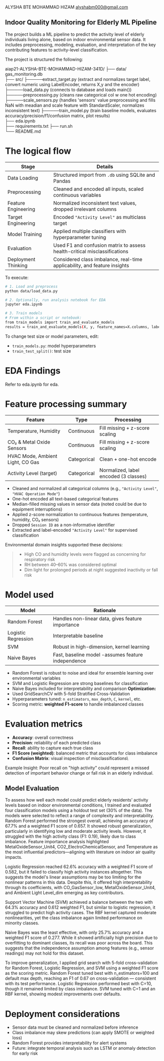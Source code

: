 ALYSHA BTE MOHAMMAD HIZAM
alyshabm000@gmail.com

## Indoor Quality Monitoring for Elderly ML Pipeline

The project builds a ML pipeline to predict the activity level of elderly individuals living alone, based on indoor environmental sensor data. It includes preprocessing, modeling, evaluation, and interpretation of the key contributing features to activity-level classification.

The project is structured the following:

aiap21-ALYSHA-BTE-MOHAMMAD-HIZAM-341D/
├── data/ gas_monitoring.db                 
├── src/
├─────extract_target.py (extract and normalizes target label, convert numeric using LabelEncoder, returns X,y and the encoder)   
├─────load_data.py (connects to database and loads main())
├─────preprocessing.py (cleans raw categorical col w one hot encoding)
├─────scale_sensors.py (handles 'sensors' value preprocessing and fills NaN with meadian and scale feature with StandardScaler, normalizes inconsistent text)
├─────train_model.py (train baseline models, evaluates accuracy/precision/f1/confusion matrix, plot results)   
├── eda.ipynb                
├── requirements.txt 
├── run.sh           
└── README.md              


# The logical flow 
| Stage                | Details                                                                 |
|---------------------|------------------------------------------------------------------------- |
| Data Loading         | Structured import from `.db` using SQLite and Pandas                    |
| Preprocessing        | Cleaned and encoded all inputs, scaled continuous variables             |
| Feature Engineering  | Normalized inconsistent text values, dropped irrelevant columns         |
| Target Engineering   | Encoded `"Activity Level"` as multiclass target                         |
| Model Training       | Applied multiple classifiers with hyperparameter tuning                 |
| Evaluation           | Used F1 and confusion matrix to assess health-critical misclassifications |
| Deployment Thinking  | Considered class imbalance, real-time applicability, and feature insights |


To execute: 
```bash
# 1. Load and preprocess
python data/load_data.py

# 2. Optionally, run analysis notebook for EDA
jupyter eda.ipynb

# 3. Train models
# From within a script or notebook:
from train_models import train_and_evaluate_models
results = train_and_evaluate_models(X, y, feature_names=X.columns, label_encoder=label_encoder)
```

To change test size or model parameters, edit:
- `train_models.py`: model hyperparameters
- `train_test_split()`: test size


# EDA Findings
Refer to eda.ipynb for eda.

# Feature processing summary
| Feature                          | Type         | Processing                               |
|----------------------------------|--------------|------------------------------------------|
| Temperature, Humidity            | Continuous   | Fill missing + z-score scaling           |
| CO₂ & Metal Oxide Sensors        | Continuous   | Fill missing + z-score scaling           |
| HVAC Mode, Ambient Light, CO Gas | Categorical  | Clean + one-hot encode                   |
| Activity Level (target)          | Categorical  | Normalized, label encoded (3 classes)    |

- Cleaned and normalized all categorical columns (e.g., `"Activity Level"`, `"HVAC Operation Mode"`)
- One-hot encoded all text-based categorical features
- Median-filled missing values in sensor data (noted could be due to equipment interruptions)
- Applied z-score normalization to continuous features (temperature, humidity, CO₂ sensors)
- Dropped `Session ID` as a non-informative identifier
- Extracted and label-encoded `"Activity Level"` for supervised classification

Environmental domain insights supported these decisions:
> - High CO and humidity levels were flagged as concerning for respiratory risk
> - RH between 40–60% was considered optimal
> - Dim light for prolonged periods at night suggested inactivity or fall risk

# Model used
| Model               | Rationale                                         |
|--------------------|--------------------------------------------------- |
| Random Forest       | Handles non-linear data, gives feature importance |
| Logistic Regression | Interpretable baseline                            |
| SVM                 | Robust in high-dimension, kernel learning         |
| Naive Bayes         | Fast, baseline model -assumes feature independence|

- Random Forest is robust to noise and ideal for ensemble learning over environmental variables
- SVM and Logistic Regression are strong baselines for classification
- Naive Bayes included for interpretability and comparison
**Optimization:**
- Used GridSearchCV with 5-fold Stratified Cross-Validation
- Hyperparameters tuned: `n_estimators`, `max_depth`, `C`, `kernel`, etc.
- Scoring metric: **weighted F1-score** to handle imbalanced classes

# Evaluation metrics
- **Accuracy**: overall correctness
- **Precision**: reliability of each predicted class
- **Recall**: ability to capture each true class
- **F1 Score (weighted)**: balanced metric that accounts for class imbalance
- **Confusion Matrix**: visual inspection of misclassifications\

Example Insight: Poor recall on "high activity" could represent a missed detection of important behavior change or fall risk in an elderly individual.

## Model Evaluation
To assess how well each model could predict elderly residents’ activity levels based on indoor environmental conditions, I trained and evaluated four classification models using a holdout test set (30% of the data). The models were selected to reflect a range of complexity and interpretability.
Random Forest performed the strongest overall, achieving an accuracy of 67.7% and a weighted F1 score of 0.657. It showed robust generalization, particularly in identifying low and moderate activity levels. However, it struggled with the high activity class (F1: 0.19), likely due to class imbalance. Feature importance analysis highlighted MetalOxideSensor_Unit4, CO2_ElectroChemicalSensor, and Temperature as the most influential predictors—aligning with literature on indoor air quality impacts.

Logistic Regression reached 62.6% accuracy with a weighted F1 score of 0.582, but it failed to classify high activity instances altogether. This suggests the model's linear assumptions may be too limiting for the nonlinear patterns in this data. Despite this, it offered high interpretability through its coefficients, with CO_GasSensor_low, MetalOxideSensor_Unit4, and Ambient Light Level_dim emerging as key contributors.

Support Vector Machine (SVM) achieved a balance between the two with 64.3% accuracy and 0.612 weighted F1, but similar to logistic regression, it struggled to predict high activity cases. The RBF kernel captured moderate nonlinearities, yet the class imbalance again limited performance on minority classes.

Naive Bayes was the least effective, with only 25.7% accuracy and a weighted F1 score of 0.277. While it showed artificially high precision due to overfitting to dominant classes, its recall was poor across the board. This suggests that the independence assumption among features (e.g., sensor readings) may not hold for this dataset.

To improve generalization, I applied grid search with 5-fold cross-validation for Random Forest, Logistic Regression, and SVM using a weighted F1 score as the scoring metric.
Random Forest tuned best with n_estimators=100 and default max depth, reaching an F1 of 0.67 on cross-validation — consistent with its test performance.
Logistic Regression performed best with C=10, though it remained limited by class imbalance.
SVM tuned with C=1 and an RBF kernel, showing modest improvements over defaults.


# Deployment considerations
- Sensor data must be cleaned and normalized before inference
- Class imbalance may skew predictions (can apply SMOTE or weighted loss)
- Random Forest provides interpretability for alert systems
- Future: integrate temporal analysis such as LSTM or anomaly detection for early risk